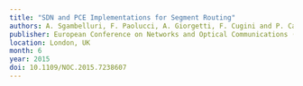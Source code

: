 ```yaml
---
title: "SDN and PCE Implementations for Segment Routing"
authors: A. Sgambelluri, F. Paolucci, A. Giorgetti, F. Cugini and P. Castoldi
publisher: European Conference on Networks and Optical Communications (NOC)
location: London, UK
month: 6
year: 2015
doi: 10.1109/NOC.2015.7238607
---
```

